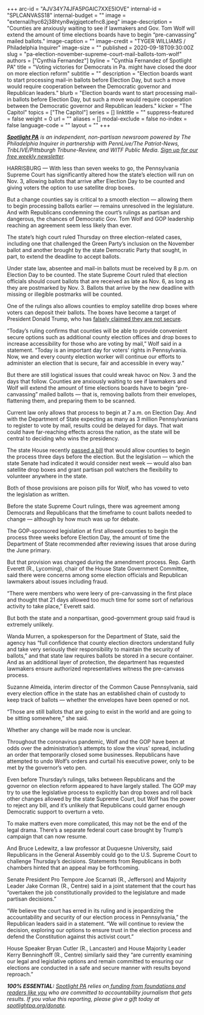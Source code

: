 +++
arc-id = "AJV34Y74JFA5PGAIC7XXE5IOVE"
internal-id = "SPLCANVASS18"
internal-budget = ""
image = "external/hyc62j38htyn8wjgjqetcefnc8.jpeg"
image-description = "Counties are anxiously waiting to see if lawmakers and Gov. Tom Wolf will extend the amount of time elections boards have to begin “pre-canvassing” mailed ballots."
image-caption = ""
image-credit = "TYGER WILLIAMS / Philadelphia Inquirer"
image-size = ""
published = 2020-09-18T09:30:00Z
slug = "pa-election-november-supreme-court-mail-ballots-tom-wolf"
authors = ["Cynthia Fernandez"]
byline = "Cynthia Fernandez of Spotlight PA"
title = "Voting victories for Democrats in Pa. might have closed the door on more election reform"
subtitle = ""
description = "Election boards want to start processing mail-in ballots before Election Day, but such a move would require cooperation between the Democratic governor and Republican leaders."
blurb = "Election boards want to start processing mail-in ballots before Election Day, but such a move would require cooperation between the Democratic governor and Republican leaders."
kicker = "The Capitol"
topics = ["The Capitol"]
series = []
linktitle = ""
suppress-featured = false
weight = 0
url = ""
aliases = []
modal-exclude = false
no-index = false
language-code = ""
layout = ""
+++

<a href="https://www.spotlightpa.org/"><i><b>Spotlight PA</b></i></a><i> is an independent, non-partisan newsroom powered by The Philadelphia Inquirer in partnership with PennLive/The Patriot-News, TribLIVE/Pittsburgh Tribune-Review, and WITF Public Media. </i><a href="https://www.spotlightpa.org/newsletters"><i>Sign up for our free weekly newsletter</i></a><i>.</i>

HARRISBURG — With less than seven weeks to go, the Pennsylvania Supreme Court has significantly altered how the state’s election will run on Nov. 3, allowing ballots that arrive after Election Day to be counted and giving voters the option to use satellite drop boxes.

But a change counties say is critical to a smooth election — allowing them to begin processing ballots earlier — remains unresolved in the legislature. And with Republicans condemning the court’s rulings as partisan and dangerous, the chances of Democratic Gov. Tom Wolf and GOP leadership reaching an agreement seem less likely than ever.

The state’s high court ruled Thursday on three election-related cases, including one that challenged the Green Party’s inclusion on the November ballot and another brought by the state Democratic Party that sought, in part, to extend the deadline to accept ballots.

Under state law, absentee and mail-in ballots must be received by 8 p.m. on Election Day to be counted. The state Supreme Court ruled that election officials should count ballots that are received as late as Nov. 6, as long as they are postmarked by Nov. 3. Ballots that arrive by the new deadline with missing or illegible postmarks will be counted.

One of the rulings also allows counties to employ satellite drop boxes where voters can deposit their ballots. The boxes have become a target of President Donald Trump, who has <a href="https://www.cnn.com/2020/08/18/politics/donald-trump-ballot-drop-boxes-fact-check/index.html">falsely claimed they are not secure</a>.

“Today’s ruling confirms that counties will be able to provide convenient secure options such as additional county election offices and drop boxes to increase accessibility for those who are voting by mail,” Wolf said in a statement. “Today is an important day for voters' rights in Pennsylvania. Now, we and every county election worker will continue our efforts to administer an election that is secure, fair and accessible in every way.”

<script src="https://www.spotlightpa.org/embed.js" async></script><div data-spl-embed-version="1" data-spl-src="https://www.spotlightpa.org/embeds/newsletter/"></div>

But there are still logistical issues that could wreak havoc on Nov. 3 and the days that follow. Counties are anxiously waiting to see if lawmakers and Wolf will extend the amount of time elections boards have to begin “pre-canvassing” mailed ballots — that is, removing ballots from their envelopes, flattening them, and preparing them to be scanned.

Current law only allows that process to begin at 7 a.m. on Election Day. And with the Department of State expecting as many as 3 million Pennsylvanians to register to vote by mail, results could be delayed for days. That wait could have far-reaching effects across the nation, as the state will be central to deciding who wins the presidency.

The state House recently <a href="https://www.spotlightpa.org/news/2020/09/pa-election-reform-mail-ballots-voting-drop-boxes/">passed a bill</a> that would allow counties to begin the process three days before the election. But the legislation — which the state Senate had indicated it would consider next week — would also ban satellite drop boxes and grant partisan poll watchers the flexibility to volunteer anywhere in the state.

Both of those provisions are poison pills for Wolf, who has vowed to veto the legislation as written.

Before the state Supreme Court rulings, there was agreement among Democrats and Republicans that the timeframe to count ballots needed to change — although by how much was up for debate.

The GOP-sponsored legislation at first allowed counties to begin the process three weeks before Election Day, the amount of time the Department of State recommended after reviewing issues that arose during the June primary.

But that provision was changed during the amendment process. Rep. Garth Everett (R., Lycoming), chair of the House State Government Committee, said there were concerns among some election officials and Republican lawmakers about issues including fraud.

“There were members who were leery of pre-canvassing in the first place and thought that 21 days allowed too much time for some sort of nefarious activity to take place,” Everett said.

But both the state and a nonpartisan, good-government group said fraud is extremely unlikely.

Wanda Murren, a spokesperson for the Department of State, said the agency has “full confidence that county election directors understand fully and take very seriously their responsibility to maintain the security of ballots,” and that state law requires ballots be stored in a secure container. And as an additional layer of protection, the department has requested lawmakers ensure authorized representatives witness the pre-canvass process.

Suzanne Almeida, interim director of the Common Cause Pennsylvania, said every election office in the state has an established chain of custody to keep track of ballots — whether the envelopes have been opened or not.

“Those are still ballots that are going to exist in the world and are going to be sitting somewhere,” she said.

Whether any change will be made now is unclear.

Throughout the coronavirus pandemic, Wolf and the GOP have been at odds over the administration’s attempts to slow the virus' spread, including an order that temporarily closed some businesses. Republicans have attempted to undo Wolf’s orders and curtail his executive power, only to be met by the governor’s veto pen.

Even before Thursday’s rulings, talks between Republicans and the governor on election reform appeared to have largely stalled. The GOP may try to use the legislative process to explicitly ban drop boxes and roll back other changes allowed by the state Supreme Court, but Wolf has the power to reject any bill, and it’s unlikely that Republicans could garner enough Democratic support to overturn a veto.

To make matters even more complicated, this may not be the end of the legal drama. There’s a separate federal court case brought by Trump’s campaign that can now resume.

<script src="https://www.spotlightpa.org/embed.js" async></script><div data-spl-embed-version="1" data-spl-src="https://www.spotlightpa.org/embeds/donate/?teaser_text=Spotlight%20PA%20provides%20essential%2C%20public-service%20journalism%20thanks%20to%20readers%20like%20you.%20Help%20us%20continue%20that%20coverage."></div>

And Bruce Ledewitz, a law professor at Duquesne University, said Republicans in the General Assembly could go to the U.S. Supreme Court to challenge Thursday’s decisions. Statements from Republicans in both chambers hinted that an appeal may be forthcoming.

Senate President Pro Tempore Joe Scarnati (R., Jefferson) and Majority Leader Jake Corman (R., Centre) said in a joint statement that the court has “overtaken the job constitutionally provided to the legislature and made partisan decisions.”

“We believe the court has erred in its ruling and is jeopardizing the accountability and security of our election process in Pennsylvania,” the Republican leaders said in a statement. “We will continue to review the decision, exploring our options to ensure trust in the election process and defend the Constitution against this activist court.”

House Speaker Bryan Cutler (R., Lancaster) and House Majority Leader Kerry Benninghoff (R., Centre) similarly said they “are currently examining our legal and legislative options and remain committed to ensuring our elections are conducted in a safe and secure manner with results beyond reproach.”

<i><b>100% ESSENTIAL:</b></i><i> </i><a href="https://www.spotlightpa.org/"><i>Spotlight PA</i></a><i> relies on</i><a href="https://www.spotlightpa.org/support"><i> funding from foundations and readers like you</i></a><i> who are committed to accountability journalism that gets results. If you value this reporting, please give a gift today at </i><a href="http://spotlightpa.org/donate"><i>spotlightpa.org/donate</i></a><i>.</i>

